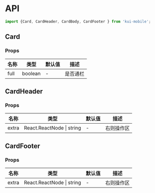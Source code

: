 # API

```jsx
import {Card, CardHeader, CardBody, CardFooter } from 'kui-mobile';
```

## Card

### Props

| 名称 | 类型    | 默认值 | 描述     |
| ---- | ------- | ------ | -------- |
| full | boolean | -      | 是否通栏 |

## CardHeader

### Props

| 名称  | 类型                      | 默认值 | 描述     |
| ----- | ------------------------- | ------ | -------- |
| extra | React.ReactNode \| string | -      | 右则操作区 |


## CardFooter

### Props

| 名称  | 类型                      | 默认值 | 描述     |
| ----- | ------------------------- | ------ | -------- |
| extra | React.ReactNode \| string | -      | 右则操作区 |

